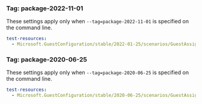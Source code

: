 ### Tag: package-2022-11-01

These settings apply only when `--tag=package-2022-11-01` is specified on the command line.

```yaml $(tag) == 'package-2022-11-01'
test-resources:
  - Microsoft.GuestConfiguration/stable/2022-01-25/scenarios/GuestAssignmentTests.yml
```

### Tag: package-2020-06-25

These settings apply only when `--tag=package-2020-06-25` is specified on the command line.

```yaml $(tag) == 'package-2020-06-25'
test-resources:
  - Microsoft.GuestConfiguration/stable/2020-06-25/scenarios/GuestAssignmentTests.yml
```